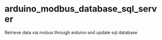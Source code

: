 # arduino_modbus_database_sql_server
Retrieve data via mobus through arduino and update sql database
